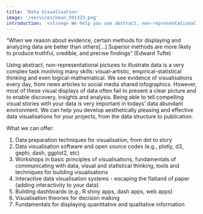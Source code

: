 ```yaml
---
title: 'Data Visualisation'
image: '/services/noun_591323.png'
introduction: '<strong> We help you use abstract, non-representational pictures to illustrate data to demonstrate your findings to a wider audience.</strong>'
---
```



“When we reason about evidence, certain methods for displaying and analyzing data are better than others[...] Superior methods are more likely to produce truthful, credible, and precise findings” (Edward Tufte)

Using abstract, non-representational pictures to illustrate data is a very complex task involving many skills: visual-artistic, empirical-statistical thinking and even logical-mathematical. We see evidence of visualisations every day, from news articles to social media shared infographics. However, most of these visual displays of data often fail to present a clear picture and to enable discovery, insights and analysis. Being able to tell compelling visual stories with your data is very important in todays’ data abundant environment. We can help you develop aesthetically pleasing and effective data visualisations for your projects, from the data structure to publication.

What we can offer:

1.	Data preparation techniques for visualisation, from dot to story
2.	Data visualisation software and open source codes (e.g., plotly, d3, gephi, dash, ggplot2, etc)
3.	Workshops in basic principles of visualisations, fundamentals of communicating with data, visual and statistical thinking, tools and techniques for building visualisations
4.	Interactive data visualisation systems - escaping the flatland of paper (adding interactivity to your data)
5.	Building dashboards (e.g., R  shiny apps, dash apps, web apps)
6.	Visualisation theories for decision making
7.	Fundamentals for displaying quantitative and qualitative information
